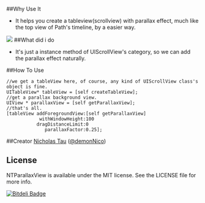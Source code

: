 ##Why Use It

* It helps you create a tableview(scrollview) with parallax effect, much like the top view of Path's timeline, by a easier way.

![](https://raw.github.com/demon1105/ImagesLib/master/demo_parallaxview.gif)
##What did i do

* It's just a instance method of UIScrollView's category, so we can add the parallax effect naturally.

##How To Use

```
//we get a tableView here, of course, any kind of UIScrollView class's object is fine.
UITableView* tableView = [self createTableView];
//get a parallax background view.
UIView * parallaxView = [self getParallaxView];
//that's all.
[tableView addForegroundView:[self getParallaxView]
            withWindowHeight:100
           dragDistanceLimit:0
              parallaxFactor:0.25];

```

##Creator
[Nicholas Tau](http://www.taofengping.com) ([@demonNico](https://twitter.com/demonnico))

## License

NTParallaxView is available under the MIT license. See the LICENSE file for more info.


[![Bitdeli Badge](https://d2weczhvl823v0.cloudfront.net/demon1105/ntparallaxview/trend.png)](https://bitdeli.com/free "Bitdeli Badge")

